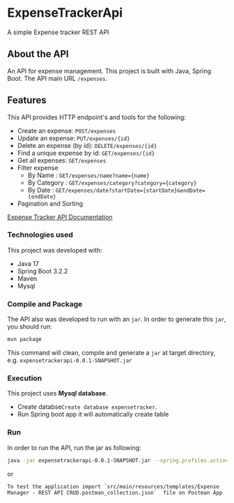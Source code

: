 # ExpenseTrackerApi
A simple Expense tracker REST API

## About the API

An API for expense management. This project is built with Java, Spring Boot. 
The API main URL `/expenses`.

## Features

This API provides HTTP endpoint's and tools for the following:

* Create an expense: `POST/expenses`
* Update an expense: `PUT/expenses/{id}`
* Delete an expense (by id): `DELETE/expenses/{id}`
* Find a unique expense by id: `GET/expenses/{id}`
* Get all expenses: `GET/expenses`
* Filter expense
   * By Name : `GET/expenses/name?name={name}`
   * By Category : `GET/expenses/category?category={category}`
   * By Date : `GET/expenses/date?startDate={startDate}&endDate={endDate}`
* Pagination and Sorting


<a href="https://documenter.getpostman.com/view/4110434/2sA2xh3DME">Expense Tracker API Documentation</a>

### Technologies used

This project was developed with:

* Java 17
* Spring Boot 3.2.2
* Maven
* Mysql

### Compile and Package

The API also was developed to run with an `jar`. In order to generate this `jar`, you should run:

```bash
mvn package
```

This command will clean, compile and generate a `jar` at target directory, e.g. `expensetrackerapi-0.0.1-SNAPSHOT.jar`

### Execution

This project uses **Mysql database**.
* Create databse`Create database expensetracker`.
* Run Spring boot app it will automatically create table

### Run

In order to run the API, run the jar as following:

```bash
java -jar expensetrackerapi-0.0.1-SNAPSHOT.jar --spring.profiles.active=dev
```
    
or

````
To test the application import `src/main/resources/templates/Expense Manager - REST API CRUD.postman_collection.json`  file on Postman App
````
<!--- insomnia_collection.json
### Details

`POST/products`

This end-point is called to add a new Product.

**Body:**

```json
{
  "name": "Product name",
  "description": "Product description",
  "price": 99.5
}
```

**Where:**

`name` - product name (required)

`description` - product description (required)

`price` – product price(parsable as a BigDecimal (required)


**Return:** Returns all info about the added product including the generated id:

```json
{
  "id": "2018795b-3537-4ddc-a22f-69e90116c6c4",
  "name": "Product name",
  "description": "Product description",
  "price": 99.5
}
```

* 201 - Created: Everything worked as expected.
* 400 - Bad Request: the request was unacceptable. Reason: missing a required parameter.
* 500- Server Error: something went wrong on API.

`PUT/products/{id}`

This end-point is called to update a existing Product.

**Path param:**

`id` - product id to update (required)


**Body:**

```json
{
  "name": "Product name",
  "description": "Product description",
  "price": 99.5
}
```

**Where:**

`name` - product name (required)

`description` - product description (required)

`price` – product price(parsable as a BigDecimal (required)


**Return:** Returns all info about the updated product including the generated id:

```json
{
  "id": "2018795b-3537-4ddc-a22f-69e90116c6c4",
  "name": "Product name",
  "description": "Product description",
  "price": 99.5
}
```

* 200 - OK: Everything worked as expected.
* 400 - Bad Request: the request was unacceptable. Reason: missing a required parameter.
* 404 - Not Found: The product with path param id not exists.
* 500- Server Error: something went wrong on API.

`DELETE/products/{id}`

This end-point is called to delete a existing Product.

**Path param:**

`id` - product id to delete (required)


**Return:** Returns the http status code to operation:

* 200 - OK: Everything worked as expected.
* 404 - Not Found: The product with path param id not exists.
* 500- Server Error: something went wrong on API.

`GET/products/{id}`

This end-point is called to find a unique product Product.

**Path param:**

`id` - product id to find (required)


**Return:** Returns all about the product:

```json
{
  "id": "2018795b-3537-4ddc-a22f-69e90116c6c4",
  "name": "Product name",
  "description": "Product description",
  "price": 99.5
}
```

* 200 - OK: Everything worked as expected.
* 400 - Bad Request: the request was unacceptable. Reason: missing a required parameter.
* 404 - Not Found: The product with path param id not exists.
* 500- Server Error: something went wrong on API.


`GET/products`

This end-point is called to find all Products.

**Return:** Returns the list of products:

```json
[
	{
	  "id": "2018795b-3537-4ddc-a22f-69e90116c6c4",
	  "name": "Product name",
	  "description": "Product description",
	  "price": 99.5
	},
	{
	  "id": "2018795b-3537-4ddc-a22f-69e901163364",
	  "name": "Product name 2",
	  "description": "Product description 2",
	  "price": 10.5
	},
]
```

* 200 - OK: Everything worked as expected.
* 500- Server Error: something went wrong on API.

`GET/products/search?q={expression}&min_price={min_price}&max_price={max_price}`

This end-point is called to find products by some cryteria.

**Query params:**

`q` - product name or description

`min_price` - Minimum product price

`max_price` - Maximum product price


**Return:** Returns the list of products:

```json
[
	{
	  "id": "2018795b-3537-4ddc-a22f-69e90116c6c4",
	  "name": "Product name",
	  "description": "Product description",
	  "price": 99.5
	},
	{
	  "id": "2018795b-3537-4ddc-a22f-69e901163364",
	  "name": "Product name 2",
	  "description": "Product description 2",
	  "price": 10.5
	},
]
```

* 200 - OK: Everything worked as expected.
* 500- Server Error: something went wrong on API.


### Technologies used

This project was developed with:

* Java 8
* Spring Boot 2.5.2
* Maven
* Log4j2
* JUnit 5
* H2
* Swagger 3.0.0
* Model Mapper 2.3.9

### Compile and Package

The API also was developed to run with an `jar`. In order to generate this `jar`, you should run:

```bash
mvn package
```

This command will clean, compile and generate a `jar` at target directory, e.g. `products-java-api-1.0.0-SNAPSHOT.jar`

### Execution

This project uses **H2 database**. This database run in memory!. 
On run the project automatically will create a database, table and populate with 5 products!.

### Test

* For unit test phase, you can run:

```bash
mvn test
```

### Run

In order to run the API, run the jar as following:

```bash
java -jar products-java-api-1.0.0-SNAPSHOT.jar --spring.profiles.active=dev
```
    
or

```bash
mvn spring-boot:run -Dspring.profiles.active=dev
```

By default, the API will be available at [http://localhost:9999](http://localhost:9999)

### Documentation

* Swagger (development environment): [http://localhost:9999/swagger-ui/index.html](http://localhost:9999/swagger-ui/index.html)
 --->
